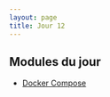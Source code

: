 ```yaml
---
layout: page
title: Jour 12
---
```


## Modules du jour
- [Docker Compose](../modules/012_docker-compose.md)
